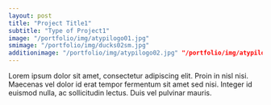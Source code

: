 ```yaml
---
layout: post
title: "Project Title1"
subtitle: "Type of Project1"
image: "/portfolio/img/atypilogo01.jpg"
smimage: "/portfolio/img/ducks02sm.jpg"
additionimage: "/portfolio/img/atypilogo02.jpg" "/portfolio/img/atypilogo03.jpg" "/portfolio/img/atypilogo04.jpg" "/portfolio/img/atypilogo05.jpg"
---
```


Lorem ipsum dolor sit amet, consectetur adipiscing elit. Proin in nisl nisi. Maecenas vel dolor id erat tempor fermentum sit amet sed nisi. Integer id euismod nulla, ac sollicitudin lectus. Duis vel pulvinar mauris.